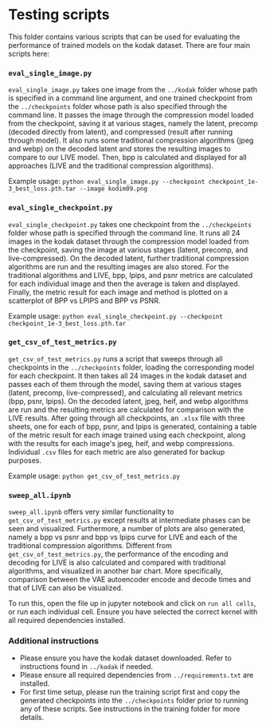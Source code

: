 # Testing scripts

This folder contains various scripts that can be used for evaluating the performance of trained models on the kodak dataset. There are four main scripts here:

### `eval_single_image.py`
`eval_single_image.py` takes one image from the `../kodak` folder whose path is specified in a command line argument, and one trained checkpoint from the `../checkpoints` folder whose path is also specified through the command line. It passes the image through the compression model loaded from the checkpoint, saving it at various stages, namely the latent, precomp (decoded directly from latent), and compressed (result after running through model). It also runs some traditional compression algorithms (jpeg and webp) on the decoded latent and stores the resulting images to compare to our LIVE model. Then, bpp is calculated and displayed for all approaches (LIVE and the traditional compression algorithms).

Example usage: ```python eval_single_image.py --checkpoint checkpoint_1e-3_best_loss.pth.tar --image kodim09.png```

### `eval_single_checkpoint.py`
`eval_single_checkpoint.py` takes one checkpoint from the `../checkpoints` folder whose path is specified through the command line. It runs all 24 images in the kodak dataset through the compression model loaded from the checkpoint, saving the image at various stages (latent, precomp, and live-compressed). On the decoded latent, further traditional compression algorithms are run and the resulting images are also stored. For the traditional algorithms and LIVE, bpp, lpips, and psnr metrics are calculated for each individual image and then the average is taken and displayed. Finally, the metric result for each image and method is plotted on a scatterplot of BPP vs LPIPS and BPP vs PSNR.

Example usage: ```python eval_single_checkpoint.py --checkpoint checkpoint_1e-3_best_loss.pth.tar```

### `get_csv_of_test_metrics.py`
`get_csv_of_test_metrics.py` runs a script that sweeps through all checkpoints in the `../checkpoints` folder, loading the corresponding model for each checkpoint. It then takes all 24 images in the kodak dataset and passes each of them through the model, saving them at various stages (latent, precomp, live-compressed), and calculating all relevant metrics (bpp, psnr, lpips). On the decoded latent, jpeg, heif, and webp algorithms are run and the resulting metrics are calculated for comparison with the LIVE results. After going through all checkpoints, an `.xlsx` file with three sheets, one for each of bpp, psnr, and lpips is generated, containing a table of the metric result for each image trained using each checkpoint, along with the results for each image's jpeg, heif, and webp compressions. Individual `.csv` files for each metric are also generated for backup purposes.

Example usage: ```python get_csv_of_test_metrics.py```

### `sweep_all.ipynb`
`sweep_all.ipynb` offers very similar functionality to `get_csv_of_test_metrics.py` except results at intermediate phases can be seen and visualized. Furthermore, a number of plots are also generated, namely a bpp vs psnr and bpp vs lpips curve for LIVE and each of the traditional compression algorithms. Different from `get_csv_of_test_metrics.py`, the performance of the encoding and decoding for LIVE is also calculated and compared with traditional algorithms, and visualized in another bar chart. More specifically, comparison between the VAE autoencoder encode and decode times and that of LIVE can also be visualized.

To run this, open the file up in jupyter notebook and click on `run all cells`, or run each individual cell. Ensure you have selected the correct kernel with all required dependencies installed.

### Additional instructions

- Please ensure you have the kodak dataset downloaded. Refer to instructions found in `../kodak` if needed.
- Please ensure all required dependencies from `../requirements.txt` are installed.
- For first time setup, please run the training script first and copy the generated checkpoints into the `../checkpoints` folder prior to running any of these scripts. See instructions in the training folder for more details.

